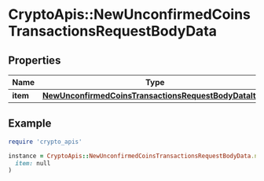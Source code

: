 # CryptoApis::NewUnconfirmedCoinsTransactionsRequestBodyData

## Properties

| Name | Type | Description | Notes |
| ---- | ---- | ----------- | ----- |
| **item** | [**NewUnconfirmedCoinsTransactionsRequestBodyDataItem**](NewUnconfirmedCoinsTransactionsRequestBodyDataItem.md) |  |  |

## Example

```ruby
require 'crypto_apis'

instance = CryptoApis::NewUnconfirmedCoinsTransactionsRequestBodyData.new(
  item: null
)
```

